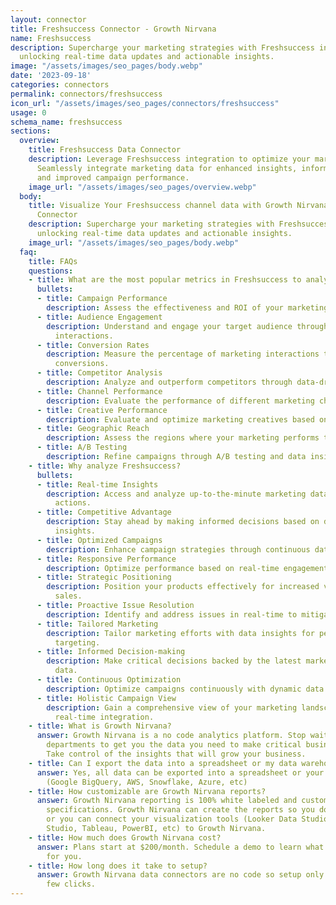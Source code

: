 ```yaml
---
layout: connector
title: Freshsuccess Connector - Growth Nirvana
name: Freshsuccess
description: Supercharge your marketing strategies with Freshsuccess integration,
  unlocking real-time data updates and actionable insights.
image: "/assets/images/seo_pages/body.webp"
date: '2023-09-18'
categories: connectors
permalink: connectors/freshsuccess
icon_url: "/assets/images/seo_pages/connectors/freshsuccess"
usage: 0
schema_name: freshsuccess
sections:
  overview:
    title: Freshsuccess Data Connector
    description: Leverage Freshsuccess integration to optimize your marketing campaigns.
      Seamlessly integrate marketing data for enhanced insights, informed decisions,
      and improved campaign performance.
    image_url: "/assets/images/seo_pages/overview.webp"
  body:
    title: Visualize Your Freshsuccess channel data with Growth Nirvana's Freshsuccess
      Connector
    description: Supercharge your marketing strategies with Freshsuccess integration,
      unlocking real-time data updates and actionable insights.
    image_url: "/assets/images/seo_pages/body.webp"
  faq:
    title: FAQs
    questions:
    - title: What are the most popular metrics in Freshsuccess to analyze?
      bullets:
      - title: Campaign Performance
        description: Assess the effectiveness and ROI of your marketing campaigns.
      - title: Audience Engagement
        description: Understand and engage your target audience through marketing
          interactions.
      - title: Conversion Rates
        description: Measure the percentage of marketing interactions that lead to
          conversions.
      - title: Competitor Analysis
        description: Analyze and outperform competitors through data-driven insights.
      - title: Channel Performance
        description: Evaluate the performance of different marketing channels.
      - title: Creative Performance
        description: Evaluate and optimize marketing creatives based on user engagement.
      - title: Geographic Reach
        description: Assess the regions where your marketing performs the best.
      - title: A/B Testing
        description: Refine campaigns through A/B testing and data insights.
    - title: Why analyze Freshsuccess?
      bullets:
      - title: Real-time Insights
        description: Access and analyze up-to-the-minute marketing data for timely
          actions.
      - title: Competitive Advantage
        description: Stay ahead by making informed decisions based on data-driven
          insights.
      - title: Optimized Campaigns
        description: Enhance campaign strategies through continuous data updates.
      - title: Responsive Performance
        description: Optimize performance based on real-time engagement metrics.
      - title: Strategic Positioning
        description: Position your products effectively for increased visibility and
          sales.
      - title: Proactive Issue Resolution
        description: Identify and address issues in real-time to mitigate risks.
      - title: Tailored Marketing
        description: Tailor marketing efforts with data insights for personalized
          targeting.
      - title: Informed Decision-making
        description: Make critical decisions backed by the latest marketing performance
          data.
      - title: Continuous Optimization
        description: Optimize campaigns continuously with dynamic data updates.
      - title: Holistic Campaign View
        description: Gain a comprehensive view of your marketing landscape through
          real-time integration.
    - title: What is Growth Nirvana?
      answer: Growth Nirvana is a no code analytics platform. Stop waiting for other
        departments to get you the data you need to make critical business decisions.
        Take control of the insights that will grow your business.
    - title: Can I export the data into a spreadsheet or my data warehouse?
      answer: Yes, all data can be exported into a spreadsheet or your data warehouse
        (Google BigQuery, AWS, Snowflake, Azure, etc)
    - title: How customizable are Growth Nirvana reports?
      answer: Growth Nirvana reporting is 100% white labeled and customized to your
        specifications. Growth Nirvana can create the reports so you don’t have to
        or you can connect your visualization tools (Looker Data Studio/Google Data
        Studio, Tableau, PowerBI, etc) to Growth Nirvana.
    - title: How much does Growth Nirvana cost?
      answer: Plans start at $200/month. Schedule a demo to learn what plan is best
        for you.
    - title: How long does it take to setup?
      answer: Growth Nirvana data connectors are no code so setup only requires a
        few clicks.
---
```

